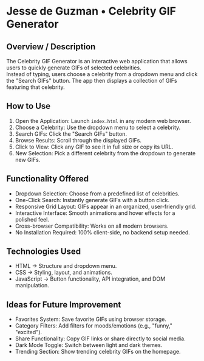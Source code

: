 # Jesse de Guzman • Celebrity GIF Generator

## Overview / Description
The Celebrity GIF Generator is an interactive web application that allows users to quickly generate GIFs of selected celebrities.  
Instead of typing, users choose a celebrity from a dropdown menu and click the "Search GIFs" button. The app then displays a collection of GIFs featuring that celebrity.  


## How to Use
1. Open the Application: Launch `index.html` in any modern web browser.  
2. Choose a Celebrity: Use the dropdown menu to select a celebrity.  
3. Search GIFs: Click the "Search GIFs" button.  
4. Browse Results: Scroll through the displayed GIFs.  
5. Click to View: Click any GIF to see it in full size or copy its URL.  
6. New Selection: Pick a different celebrity from the dropdown to generate new GIFs.  


## Functionality Offered
- Dropdown Selection: Choose from a predefined list of celebrities.  
- One-Click Search: Instantly generate GIFs with a button click.  
- Responsive Grid Layout: GIFs appear in an organized, user-friendly grid.  
- Interactive Interface: Smooth animations and hover effects for a polished feel.  
- Cross-browser Compatibility: Works on all modern browsers.  
- No Installation Required: 100% client-side, no backend setup needed.  


## Technologies Used
- HTML → Structure and dropdown menu.  
- CSS → Styling, layout, and animations.  
- JavaScript → Button functionality, API integration, and DOM manipulation.  


## Ideas for Future Improvement
- Favorites System: Save favorite GIFs using browser storage.  
- Category Filters: Add filters for moods/emotions (e.g., "funny," "excited").  
- Share Functionality: Copy GIF links or share directly to social media.  
- Dark Mode Toggle: Switch between light and dark themes.  
- Trending Section: Show trending celebrity GIFs on the homepage.  

